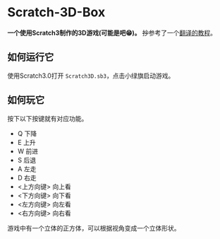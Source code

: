 # Scratch-3D-Box
**一个使用Scratch3制作的3D游戏(可能是吧😁)。**
~~抄~~参考了一个[翻译的教程](https://www.bilibili.com/video/BV1eK411J7n5)。

## 如何运行它
使用Scratch3.0打开 ```Scratch3D.sb3```，点击小绿旗启动游戏。

## 如何玩它
按下以下按键就有对应功能。
- Q 下降
- E 上升
- W 前进
- S 后退
- A 左走
- D 右走
- <上方向键> 向上看
- <下方向键> 向下看
- <左方向键> 向左看
- <右方向键> 向右看

游戏中有一个立体的正方体，可以根据视角变成一个立体形状。
